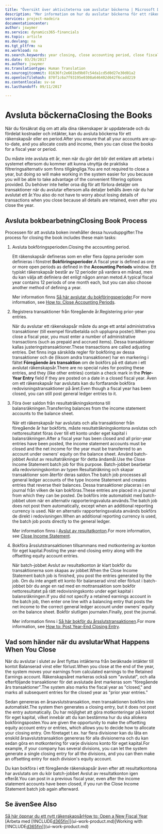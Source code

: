 ```yaml
---
title: "Översikt över aktiviteterna som avslutar böckerna | Microsoft Docs"
description: "Mer information om hur du avslutar böckerna för ett räkenskapsår eller en period och vad som händer när du avslutar i slutet av året."
services: project-madeira
documentationcenter: 
author: jswymer
ms.service: dynamics365-financials
ms.topic: article
ms.devlang: na
ms.tgt_pltfrm: na
ms.workload: na
ms.search.keywords: year closing, close accounting period, close fiscal year, bank account detailed trial balance
ms.date: 03/29/2017
ms.author: jswymer
ms.translationtype: Human Translation
ms.sourcegitcommit: 81636fc2e661bd9b07c54da1cd5d0d27e30d01a2
ms.openlocfilehash: 870f1c6a7f93195e0308a646402d642f6cadd219
ms.contentlocale: sv-se
ms.lasthandoff: 09/11/2017

---
```

# <a name="closing-the-books"></a><span data-ttu-id="77e48-103">Avsluta böckerna</span><span class="sxs-lookup"><span data-stu-id="77e48-103">Closing the Books</span></span>
<span data-ttu-id="77e48-104">När du försäkrat dig om att alla dina räkenskaper är uppdaterade och du fördelat kostnader och intäkter, kan du avsluta böckerna för ett räkenskapsår eller en period.</span><span class="sxs-lookup"><span data-stu-id="77e48-104">After you ensure that all your accounts are up-to-date, and you allocate costs and income, then you can close the books for a fiscal year or period.</span></span>

<span data-ttu-id="77e48-105">Du måste inte avsluta ett år, men när du gör det blir det enklare att arbeta i systemet eftersom du kommer att kunna utnyttja de praktiska filtreringsalternativ som finns tillgängliga.</span><span class="sxs-lookup"><span data-stu-id="77e48-105">You are not required to close a year, but doing so will make working in the system easier for you because you will be able to take advantage of the convenient filtering options provided.</span></span> <span data-ttu-id="77e48-106">Du behöver inte heller oroa dig för att förlora detaljer om transaktioner när du avslutar eftersom alla detaljer behålls även när du har avslutat ett år.</span><span class="sxs-lookup"><span data-stu-id="77e48-106">You also do not have to worry about losing details of transactions when you close because all details are retained, even after you close the year.</span></span>

## <a name="closing-book-process"></a><span data-ttu-id="77e48-107">Avsluta bokbearbetning</span><span class="sxs-lookup"><span data-stu-id="77e48-107">Closing Book Process</span></span>
<span data-ttu-id="77e48-108">Processen för att avsluta boken innehåller dessa huvuduppgifter:</span><span class="sxs-lookup"><span data-stu-id="77e48-108">The process for closing the book includes these main tasks:</span></span>

1. <span data-ttu-id="77e48-109">Avsluta bokföringsperioden.</span><span class="sxs-lookup"><span data-stu-id="77e48-109">Closing the accounting period.</span></span>

    <span data-ttu-id="77e48-110">Ett räkenskapsår defineras som en eller flera öppna perioder som definieras i fönstret **Bokföringsperioder**.</span><span class="sxs-lookup"><span data-stu-id="77e48-110">A fiscal year is defined as one or more open periods as defined in the **Accounting Periods** window.</span></span> <span data-ttu-id="77e48-111">Ett typiskt räkenskapsår består av 12 perioder på vardera en månad, men du kan välja att definiera det enligt någon annan metod.</span><span class="sxs-lookup"><span data-stu-id="77e48-111">A typical fiscal year contains 12 periods of one month each, but you can also choose another method of defining a year.</span></span>

    <span data-ttu-id="77e48-112">Mer information finns [Så här avslutar du bokföringsperioder](year-close-account-periods.md).</span><span class="sxs-lookup"><span data-stu-id="77e48-112">For more information, see [How to: Close Accounting Periods](year-close-account-periods.md).</span></span>
2. <span data-ttu-id="77e48-113">Registrera transaktioner från föregående år.</span><span class="sxs-lookup"><span data-stu-id="77e48-113">Registering prior-year entries.</span></span>

    <span data-ttu-id="77e48-114">När du avslutar ett räkenskapsår måste du ange ett antal administrativa transaktioner (till exempel förutbetalda och upplupna poster).</span><span class="sxs-lookup"><span data-stu-id="77e48-114">When you close a fiscal year, you must enter a number of administrative transactions (such as prepaid and accrued items).</span></span> <span data-ttu-id="77e48-115">Dessa transaktioner kallas justeringstransaktioner.</span><span class="sxs-lookup"><span data-stu-id="77e48-115">These transactions are called adjusting entries.</span></span> <span data-ttu-id="77e48-116">Det finns inga särskilda regler för bokföring av dessa transaktioner och de (liksom andra transaktioner) har en markering i fältet **Föregående års transaktion** om de bokförs på ett datum i ett avslutat räkenskapsår.</span><span class="sxs-lookup"><span data-stu-id="77e48-116">There are no special rules for posting these entries, and they (like other entries) contain a check mark in the **Prior-Year Entry** field if they are posted on a date in a closed fiscal year.</span></span> <span data-ttu-id="77e48-117">Även om ett räkenskapsår har avslutats kan du fortfarande bokföra redovisningstransaktioner på året.</span><span class="sxs-lookup"><span data-stu-id="77e48-117">Even though a fiscal year has been closed, you can still post general ledger entries to it.</span></span>
3. <span data-ttu-id="77e48-118">Föra över saldon från resultaträkningskontona till balansräkningen.</span><span class="sxs-lookup"><span data-stu-id="77e48-118">Transferring balances from the income statement accounts to the balance sheet.</span></span>

    <span data-ttu-id="77e48-119">När ett räkenskapsår har avslutats och alla transaktioner från föregående år har bokförts, måste resultaträkningskontona avslutas och nettoresultatet föras över till ett konto under eget kapital i balansräkningen.</span><span class="sxs-lookup"><span data-stu-id="77e48-119">After a fiscal year has been closed and all prior-year entries have been posted, the income statement accounts must be closed and the net income for the year must be transferred to an account under owners' equity on the balance sheet.</span></span> <span data-ttu-id="77e48-120">Använd batch-jobbet Avslut av resultaträkningar för detta ändamål.</span><span class="sxs-lookup"><span data-stu-id="77e48-120">Use the Close Income Statement batch job for this purpose.</span></span> <span data-ttu-id="77e48-121">Batch-jobbet bearbetar alla redovisningskonton av typen Resultaträkning och skapar transaktioner som återför deras saldon.</span><span class="sxs-lookup"><span data-stu-id="77e48-121">The batch job processes all general ledger accounts of the type Income Statement and creates entries that reverse their balances.</span></span> <span data-ttu-id="77e48-122">Dessa transaktioner placeras i en journal från vilken de kan bokföras.</span><span class="sxs-lookup"><span data-stu-id="77e48-122">These entries are placed in a journal from which they can be posted.</span></span> <span data-ttu-id="77e48-123">De bokförs inte automatiskt med batch-jobbet utom när en alternativ rapporteringsvaluta används.</span><span class="sxs-lookup"><span data-stu-id="77e48-123">The batch job does not post them automatically, except when an additional reporting currency is used.</span></span> <span data-ttu-id="77e48-124">När en alternativ rapporteringsvaluta används bokförs de direkt i redovisningen.</span><span class="sxs-lookup"><span data-stu-id="77e48-124">When an additional reporting currency is used, the batch job posts directly to the general ledger.</span></span>

    <span data-ttu-id="77e48-125">Mer information finns i [Avslut av resultatkonton](year-close-income-statement.md).</span><span class="sxs-lookup"><span data-stu-id="77e48-125">For more information, see [Close Income Statement](year-close-income-statement.md).</span></span>
4. <span data-ttu-id="77e48-126">Bokföra årsslutstransaktionen tillsammans med motkontering av konton för eget kapital.</span><span class="sxs-lookup"><span data-stu-id="77e48-126">Posting the year-end closing entry along with the offsetting equity account entries.</span></span>

    <span data-ttu-id="77e48-127">När batch-jobbet Avslut av resultatkonton är klart bokför du transaktionerna som skapas av jobbet.</span><span class="sxs-lookup"><span data-stu-id="77e48-127">When the Close Income Statement batch job is finished, you post the entries generated by the job.</span></span> <span data-ttu-id="77e48-128">Om du inte angett ett konto för balanserad vinst eller förlust i batch-jobbet bör du ange en rad med en mottransaktion som bokför nettoresultatet på rätt redovisningskonto under eget kapital i balansräkningen.</span><span class="sxs-lookup"><span data-stu-id="77e48-128">If you did not specify a retained earnings account in the batch job, then enter one line with a balancing entry that posts the net income to the correct general ledger account under owners' equity on the balance sheet.</span></span> <span data-ttu-id="77e48-129">Bokför slutligen journalen.</span><span class="sxs-lookup"><span data-stu-id="77e48-129">Finally, post the journal.</span></span>

    <span data-ttu-id="77e48-130">Mer information finns i [Så här bokför du årsslutstransaktionen](year-how-post-year-end-close-entry.md).</span><span class="sxs-lookup"><span data-stu-id="77e48-130">For more information, see [How to: Post Year-End Closing Entry](year-how-post-year-end-close-entry.md).</span></span>

## <a name="what-happens-when-you-close"></a><span data-ttu-id="77e48-131">Vad som händer när du avslutar</span><span class="sxs-lookup"><span data-stu-id="77e48-131">What Happens When You Close</span></span>
<span data-ttu-id="77e48-132">När du avslutar i slutet av året flyttas intäkterna från beräknade intäkter till kontot Balanserad vinst eller förlust.</span><span class="sxs-lookup"><span data-stu-id="77e48-132">When you close at the end of the year, the system moves your earnings from calculated earnings to the Retained Earnings account.</span></span> <span data-ttu-id="77e48-133">Räkenskapsåret markeras också som "avslutat", och alla efterföljande transaktioner för det avslutade året markeras som "föregående års transaktioner".</span><span class="sxs-lookup"><span data-stu-id="77e48-133">The system also marks the fiscal year as "closed," and marks all subsequent entries for the closed year as "prior year entries."</span></span>

<span data-ttu-id="77e48-134">Sedan genereras en årsavslutstransaktion, men transaktionen bokförs inte automatiskt.</span><span class="sxs-lookup"><span data-stu-id="77e48-134">The system then generates a closing entry, but it does not post the entry automatically.</span></span> <span data-ttu-id="77e48-135">Du har möjlighet att göra motkonteringar på kontot för eget kapital, vilket innebär att du kan bestämma hur du ska allokera bokföringsposten.</span><span class="sxs-lookup"><span data-stu-id="77e48-135">You are given the opportunity to make the offsetting equity account entry or entries, which allows you to decide how to allocate your closing entry.</span></span> <span data-ttu-id="77e48-136">Om företaget t.ex. har flera divisioner kan du låta en enskild årsavslutstransaktion genereras för alla divisionerna och du kan sedan göra en motkontering för varje divisions konto för eget kapital.</span><span class="sxs-lookup"><span data-stu-id="77e48-136">For example, if your company has several divisions, you can let the system generate a single closing entry for all the divisions, and you can then make an offsetting entry for each division's equity account.</span></span>

<span data-ttu-id="77e48-137">Du kan bokföra i ett föregående räkenskapsår även efter att resultatkontona har avslutats om du kör batch-jobbet Avslut av resultatkonton igen efteråt.</span><span class="sxs-lookup"><span data-stu-id="77e48-137">You can post in a previous fiscal year, even after the income statement accounts have been closed, if you run the Close Income Statement batch job again afterward.</span></span>

## <a name="see-also"></a><span data-ttu-id="77e48-138">Se även</span><span class="sxs-lookup"><span data-stu-id="77e48-138">See Also</span></span>
[<span data-ttu-id="77e48-139">Så här öppnar du ett nytt räkenskapsår</span><span class="sxs-lookup"><span data-stu-id="77e48-139">How to: Open a New Fiscal Year</span></span>](finance-how-open-new-fiscal-year.md)  
<span data-ttu-id="77e48-140">[Arbeta med [!INCLUDE[d365fin](includes/d365fin_md.md)]](ui-work-product.md)</span><span class="sxs-lookup"><span data-stu-id="77e48-140">[Working with [!INCLUDE[d365fin](includes/d365fin_md.md)]](ui-work-product.md)</span></span>

